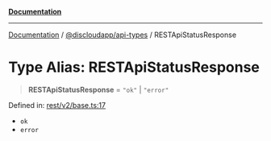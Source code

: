 [**Documentation**](../../../README.md)

***

[Documentation](../../../packages.md) / [@discloudapp/api-types](../README.md) / RESTApiStatusResponse

# Type Alias: RESTApiStatusResponse

> **RESTApiStatusResponse** = `"ok"` \| `"error"`

Defined in: [rest/v2/base.ts:17](https://github.com/discloud/discloud.app/blob/5b4e3fe9c701f0b4f5ffa4246f463403d1e47fa1/packages/api-types/rest/v2/base.ts#L17)

- `ok`
- `error`

